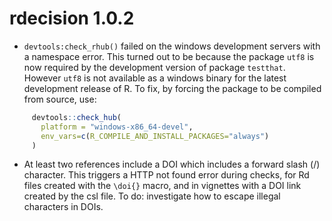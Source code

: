 
# rdecision 1.0.2

* `devtools:check_rhub()` failed on the windows development servers with a 
  namespace
  error. This turned out to be because the package `utf8` is now required by
  the development version of package `testthat`. However `utf8` is not
  available as a windows binary for the latest development release of R.
  To fix, by forcing the package to be compiled from source, use:
  
```r
     devtools::check_hub(
       platform = "windows-x86_64-devel",
       env_vars=c(R_COMPILE_AND_INSTALL_PACKAGES="always")
     )
```

* At least two references include a DOI which includes a forward slash (/)
  character. This triggers a HTTP not found error during checks, for
  Rd files created with the `\doi{}` macro, and in vignettes with a DOI
  link created by the csl file. To do: investigate how to escape illegal
  characters in DOIs.
  
  
